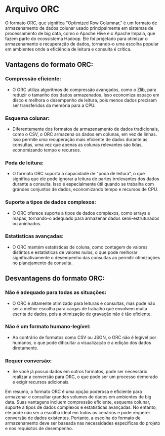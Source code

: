 # Arquivo ORC

O formato ORC, que significa "Optimized Row Columnar," é um formato de armazenamento de dados colunar usado principalmente em sistemas de processamento de big data, como o Apache Hive e o Apache Impala, que fazem parte do ecossistema Hadoop. Ele foi projetado para otimizar o armazenamento e recuperação de dados, tornando-o uma escolha popular em ambientes onde a eficiência de leitura e consulta é crítica.

## Vantagens do formato ORC:

### Compressão eficiente: 
  - O ORC utiliza algoritmos de compressão avançados, como o Zlib, para reduzir o tamanho dos dados armazenados. Isso economiza espaço em disco e melhora o desempenho de leitura, pois menos dados precisam ser transferidos da memória para a CPU.

### Esquema colunar: 
  - Diferentemente dos formatos de armazenamento de dados tradicionais, como o CSV, o ORC armazena os dados em colunas, em vez de linhas. Isso permite uma recuperação mais eficiente de dados durante as consultas, uma vez que apenas as colunas relevantes são lidas, economizando tempo e recursos.

### Poda de leitura: 
  - O formato ORC suporta a capacidade de "poda de leitura", o que significa que ele pode ignorar a leitura de partes irrelevantes dos dados durante a consulta. Isso é especialmente útil quando se trabalha com grandes conjuntos de dados, economizando tempo e recursos de CPU.

### Suporte a tipos de dados complexos: 
  - O ORC oferece suporte a tipos de dados complexos, como arrays e mapas, tornando-o adequado para armazenar dados semi-estruturados ou aninhados.

### Estatísticas avançadas: 
  - O ORC mantém estatísticas de coluna, como contagem de valores distintos e estatísticas de valores nulos, o que pode melhorar significativamente o desempenho das consultas ao permitir otimizações no planejamento da consulta.

## Desvantagens do formato ORC:

### Não é adequado para todas as situações: 
  - O ORC é altamente otimizado para leituras e consultas, mas pode não ser a melhor escolha para cargas de trabalho que envolvem muita escrita de dados, pois a otimização de gravação não é tão eficiente.

### Não é um formato humano-legível: 
  - Ao contrário de formatos como CSV ou JSON, o ORC não é legível por humanos, o que pode dificultar a visualização e a edição dos dados diretamente.

### Requer conversão: 
  - Se você já possui dados em outros formatos, pode ser necessário realizar a conversão para ORC, o que pode ser um processo demorado e exigir recursos adicionais.

Em resumo, o formato ORC é uma opção poderosa e eficiente para armazenar e consultar grandes volumes de dados em ambientes de big data. Suas vantagens incluem compressão eficiente, esquema colunar, suporte a tipos de dados complexos e estatísticas avançadas. No entanto, ele pode não ser a escolha ideal em todos os cenários e pode requerer conversão de dados existentes. Portanto, a escolha do formato de armazenamento deve ser baseada nas necessidades específicas do projeto e nos requisitos de desempenho.
